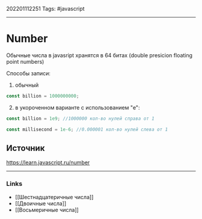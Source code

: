 202201112251
Tags: #javascript

--- 
# Number
Обычные числа в javasript хранятся в 64 битах (double presicion floating point numbers)

Способы записи:
1. обычный
```js
const billion = 1000000000;
```

2. в укороченном варианте с использованием "e":
```js
const billion = 1e9; //1000000 кол-во нулей справа от 1

const millisecond = 1e-6; //0.000001 кол-во нулей слева от 1
```

## Источник
https://learn.javascript.ru/number

--- 
### Links
- [[Шестнадцатеричные числа]]
- [[Двоичные числа]]
- [[Восьмеричные числа]]